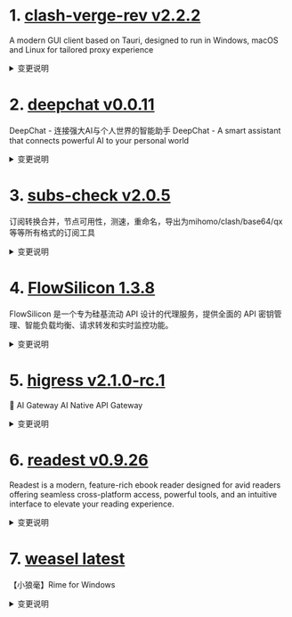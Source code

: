 
# 1. [clash-verge-rev v2.2.2](https://github.com/clash-verge-rev/clash-verge-rev/releases/tag/v2.2.2)  
A modern GUI client based on Tauri, designed to run in Windows, macOS and Linux for tailored proxy experience
<details>
<summary>变更说明</summary>

## v2.2.2

| Dark                             | Light                             |
| -------------------------------- | --------------------------------- |
| ![预览](./docs/preview_dark.png) | ![预览](./docs/preview_light.png) |

**发行代号：拓**

感谢 Tunglies 对 Verge 后端重构，性能优化做出的重大贡献！

...  

</details>

# 2. [deepchat v0.0.11](https://github.com/ThinkInAIXYZ/deepchat/releases/tag/v0.0.11)  
DeepChat - 连接强大AI与个人世界的智能助手 DeepChat - A smart assistant that connects powerful AI to your personal world
<details>
<summary>变更说明</summary>

🚀 DeepChat 0.0.11 正式发布 | 重新定义你的 AI 对话体验！
—— 更强大，更灵活，更智能，开启高效沟通新高度 🌟

✨ 本次主要更新内容 ✨
* MCP 服务支持重磅上线
* 支持新的 gemini 2.5 pro 模型
* 修复无法保存 Key 的问题
* 其他体验优化和bug修复
 
## MCP 样例
...  

</details>

# 3. [subs-check v2.0.5](https://github.com/beck-8/subs-check/releases/tag/v2.0.5)  
订阅转换合并，节点可用性，测速，重命名，导出为mihomo/clash/base64/qx等等所有格式的订阅工具
<details>
<summary>变更说明</summary>

**注意！！！这是一个有不兼容功能的版本更新，更多使用方式，请参照[此处](https://github.com/beck-8/subs-check/tree/v2.0.3?tab=readme-ov-file#%E8%AE%A2%E9%98%85%E4%BD%BF%E7%94%A8%E6%96%B9%E6%B3%95)**

主要更新了以下内容
1. 支持输出10种+订阅类型，几乎任何设备、客户端都支持
2. 支持直接输出`mihomo/clash.meta`带规则的订阅链接（小白强推）
3. 内置`sub-store`，高阶玩家可自定义更多内容
4. 支持几乎所有主流协议，并且参数均解析正确，所以筛选出来的节点会变得更多
5. 保存`mihomo.yaml`（带分流规则的订阅）到相应的位置

> 等价交换
...  

</details>

# 4. [FlowSilicon 1.3.8](https://github.com/HanHai-Space/FlowSilicon/releases/tag/1.3.8)  
FlowSilicon 是一个专为硅基流动 API 设计的代理服务，提供全面的 API 密钥管理、智能负载均衡、请求转发和实时监控功能。
<details>
<summary>变更说明</summary>

### Bug修复

- [x] **修复**分数刷新后无法正常显示 2025/3/25

---

### 优化

+ [x] **优化**图标

...  

</details>

# 5. [higress v2.1.0-rc.1](https://github.com/alibaba/higress/releases/tag/v2.1.0-rc.1)  
🤖 AI Gateway AI Native API Gateway
<details>
<summary>变更说明</summary>

## What's Changed
* update helm docs by @johnlanni in https://github.com/alibaba/higress/pull/1782
* feat: add ollama embedding to ai-cache by @Beatrueman in https://github.com/alibaba/higress/pull/1794
* feat: Support transforming reasoning_content returned by Qwen to OpenAI contract by @CH3CHO in https://github.com/alibaba/higress/pull/1791
* fix: Fix a bug in openaiCustomUrl support by @CH3CHO in https://github.com/alibaba/higress/pull/1790
* Add ai search plugin by @johnlanni in https://github.com/alibaba/higress/pull/1804
* feat: Unify the SSE processing logic by @CH3CHO in https://github.com/alibaba/higress/pull/1800
* fix(typo): use the correct bing name for ai-search. by @maratrixx in https://github.com/alibaba/higress/pull/1807
* Add database configuration for plugins that use Redis. by @johnlanni in https://github.com/alibaba/higress/pull/1814
* set include_usage by default for all model providers by @johnlanni in https://github.com/alibaba/higress/pull/1818
...  

</details>

# 6. [readest v0.9.26](https://github.com/readest/readest/releases/tag/v0.9.26)  
Readest is a modern, feature-rich ebook reader designed for avid readers offering seamless cross-platform access, powerful tools, and an intuitive interface to elevate your reading experience.
<details>
<summary>变更说明</summary>

## Release Highlight
* Support open book from file manager without importing
* Add LXGW WenKai font in Serif fonts list
* Various fixes on layout and styles on Windows and Android

## What's Changed
* fix: no background color for section and page info in vertical scroll mode by @chrox in https://github.com/readest/readest/pull/694
* chore: bump updates of next.js and tauri by @chrox in https://github.com/readest/readest/pull/702
* fix: access runtime variables in function invoke by @chrox in https://github.com/readest/readest/pull/703
* fix: also export newly created annotations by @chrox in https://github.com/readest/readest/pull/704
...  

</details>

# 7. [weasel latest](https://github.com/rime/weasel/releases/tag/latest)  
【小狼毫】Rime for Windows
<details>
<summary>变更说明</summary>

## Bug Fixes
- **RimeWithWeasel**: avoid vim_mode misoperations () [](https://github.com/rime/weasel/pull/1543) ([fxliang](https://github.com/rime/weasel/commit/c2beb41a63567de7b9399ede13db65f0d3254221))  

</details>

